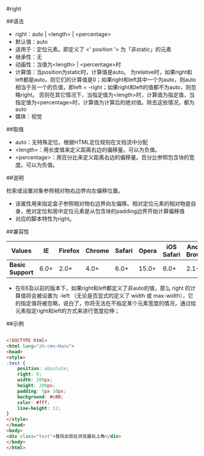 #right

##语法

- right：auto | &lt;length&gt; | &lt;percentage&gt;
- 默认值：auto
- 适用于：定位元素。即定义了 &lt;' position '&gt; 为「非static」的元素
- 继承性：无
- 动画性：当值为&lt;length&gt; | &lt;percentage&gt;时
- 计算值：当position为static时，计算值是auto。
				为relative时，如果right和left都是auto，则它们的计算值是0；如果right和left其中一个为auto，则auto相当于另一个的负值，即left = -right；如果right和left的值都不为auto，则忽略right。
				否则在其它情况下，当指定值为&lt;length&gt;时，计算值为指定值，当指定值为&lt;percentage&gt;时，计算值为计算后的绝对值。除去这些情况，都为auto
- 媒体：视觉


##取值

- auto：无特殊定位，根据HTML定位规则在文档流中分配
- &lt;length&gt;：用长度值来定义距离右边的偏移量。可以为负值。
- &lt;percentage&gt;：用百分比来定义距离右边的偏移量。百分比参照包含块的宽度。可以为负值。


##说明

检索或设置对象参照相对物右边界向左偏移位置。

- 该属性用来指定盒子参照相对物右边界向左偏移。相对定位元素的相对物是自身，绝对定位和居中定位元素是从包含块的padding边界开始计算偏移值
- 对应的脚本特性为right。


##兼容性


<table class="compatible">
<thead>
	<tr>
		<th>Values</th>
		<th>IE</th>
		<th>Firefox</th>
		<th>Chrome</th>
		<th>Safari</th>
		<th>Opera</th>
		<th>iOS Safari</th>
		<th>Android Browser</th>
		<th>Android Chrome</th>
	</tr>
</thead>
<tbody>
	<tr>
		<td><strong>Basic Support</strong></td>
		<td class="support">6.0+</td>
		<td class="support">2.0+</td>
		<td class="support">4.0+</td>
		<td class="support">6.0+</td>
		<td class="support">15.0+</td>
		<td class="support">6.0+</td>
		<td class="support">2.1+</td>
		<td class="support">18.0+</td>
	</tr>
</tbody>
</table>


- 在IE6及以前的版本下，如果right和left都定义了非auto的值，那么 right 的计算值将会被设置为 -left （无论是否显式的定义了 width 或 max-width），它的指定值将被忽略，说白了，你将无法在不指定某个元素宽度的情况，通过给元素指定right和left的方式来进行宽度拉伸；


##示例

```html

<!DOCTYPE html>
<html lang="zh-cmn-Hans">
<head>
<style>
.test {
	position: absolute;
	right: 0;
	width: 200px;
	height: 200px;
	padding: 5px 10px;
	background: #c00;
	color: #fff;
	line-height: 12;
}
</style>
</head>
<body>
<div class="test">我将出现在浏览器右上角</div>
</body>
</html>

```
